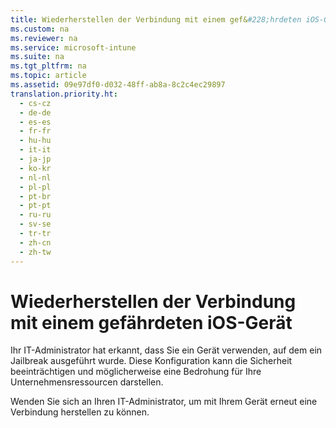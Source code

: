```yaml
---
title: Wiederherstellen der Verbindung mit einem gef&#228;hrdeten iOS-Ger&#228;t
ms.custom: na
ms.reviewer: na
ms.service: microsoft-intune
ms.suite: na
ms.tgt_pltfrm: na
ms.topic: article
ms.assetid: 09e97df0-d032-48ff-ab8a-8c2c4ec29897
translation.priority.ht: 
  - cs-cz
  - de-de
  - es-es
  - fr-fr
  - hu-hu
  - it-it
  - ja-jp
  - ko-kr
  - nl-nl
  - pl-pl
  - pt-br
  - pt-pt
  - ru-ru
  - sv-se
  - tr-tr
  - zh-cn
  - zh-tw
---
```

# Wiederherstellen der Verbindung mit einem gef&#228;hrdeten iOS-Ger&#228;t
Ihr IT-Administrator hat erkannt, dass Sie ein Gerät verwenden, auf dem ein Jailbreak ausgeführt wurde. Diese Konfiguration kann die Sicherheit beeinträchtigen und möglicherweise eine Bedrohung für Ihre Unternehmensressourcen darstellen.

Wenden Sie sich an Ihren IT-Administrator, um mit Ihrem Gerät erneut eine Verbindung herstellen zu können.

